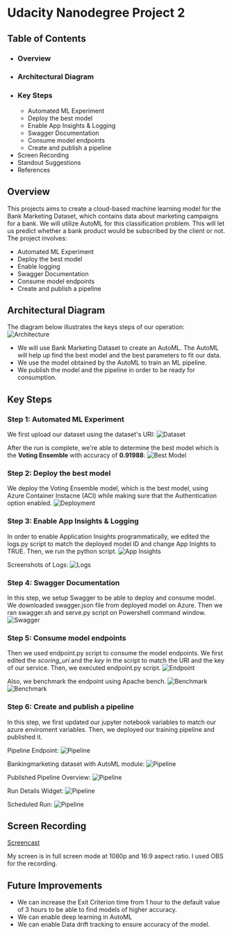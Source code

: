 
# Udacity Nanodegree Project 2

## Table of Contents
* ### Overview
* ### Architectural Diagram
* ### Key Steps
     * Automated ML Experiment 
     * Deploy the best model
     * Enable App Insights & Logging
     * Swagger Documentation
     * Consume model endpoints
     * Create and publish a pipeline
* Screen Recording
* Standout Suggestions
* References

## Overview
This projects aims to create a cloud-based machine learning model for the Bank Marketing Dataset, which contains data about marketing campaigns for a bank. We will utilize AutoML for this classification problem. This will let us predict whether a bank product would be subscribed by the client or not.  
The project involves:
* Automated ML Experiment
* Deploy the best model
* Enable logging
* Swagger Documentation
* Consume model endpoints
* Create and publish a pipeline

## Architectural Diagram
The diagram below illustrates the keys steps of our operation:
![Architecture](https://github.com/kkech/UdacityProj2_MS/blob/master/architectureDiagram.png) 

* We will use Bank Marketing Dataset to create an AutoML. The AutoML will help up find the best model and the best parameters to fit our data. 
* We use the model obtained by the AutoML to train an ML pipeline.
* We publish the model and the pipeline in order to be ready for consumption. 

## Key Steps

### Step 1: Automated ML Experiment
We first upload our dataset using the dataset's URI:
![Dataset](https://github.com/kkech/UdacityProj2_MS/blob/master/RegisteredDataset.png)  

After the run is complete, we're able to determine the best model which is the **Voting Ensemble** with accuracy of **0.91988**:
![Best Model](https://github.com/kkech/UdacityProj2_MS/blob/master/AutoMlModelsAcc.png)  

### Step 2: Deploy the best model
We deploy the Voting Ensemble model, which is the best model, using Azure Container Instacne (ACI) while making sure that the Authentication option enabled.
![Deployment](https://github.com/kkech/UdacityProj2_MS/blob/master/deployedModel.png)  


### Step 3: Enable App Insights & Logging
In order to enable Application Insights programmatically, we edited the logs.py script to match the deployed model ID and change App Inights to TRUE. Then, we run the python script.
![App Insights](https://github.com/kkech/UdacityProj2_MS/blob/master/appInsEnabled.png)  

Screenshots of Logs:
![Logs](https://github.com/kkech/UdacityProj2_MS/blob/master/appInsLog.png) 

### Step 4: Swagger Documentation
In this step, we setup Swagger to be able to deploy and consume model.
We downloaded swagger.json file from deployed model on Azure. Then we ran swagger.sh and serve.py script on Powershell command window.
![Swagger](https://github.com/kkech/UdacityProj2_MS/blob/master/swaggerModel.png) 


### Step 5: Consume model endpoints  
Then we used endpoint.py script to consume the model endpoints. We first edited the *scoring_uri* and the *key* in the script to match the URI and the key of our service. Then, we executed endpoint.py script.
![Endpoint](https://github.com/kkech/UdacityProj2_MS/blob/master/endpointCall.png) 

Also, we benchmark the endpoint using Apache bench.
![Benchmark](https://github.com/kkech/UdacityProj2_MS/blob/master/ab1.png)
![Benchmark](https://github.com/kkech/UdacityProj2_MS/blob/master/ab2.png) 

### Step 6: Create and publish a pipeline
In this step, we first updated our jupyter notebook variables to match our azure enviroment variables. 
Then, we deployed our training pipeline and published it. 

Pipeline Endpoint:
![Pipeline](https://github.com/kkech/UdacityProj2_MS/blob/master/pipelineEndpoint.png) 

Bankingmarketing dataset with AutoML module:
![Pipeline](https://github.com/kkech/UdacityProj2_MS/blob/master/bankMarketDataset__AND__PublishedPipeline.png) 

Published Pipeline Overview:
![Pipeline](https://github.com/kkech/UdacityProj2_MS/blob/master/bankMarketDataset__AND__PublishedPipeline.png) 

Run Details Widget:
![Pipeline](https://github.com/kkech/UdacityProj2_MS/blob/master/RunDetails.png)

Scheduled Run:
![Pipeline](https://github.com/kkech/UdacityProj2_MS/blob/master/scheduledRun.png)


## Screen Recording
[Screencast](https://youtu.be/qmUmhM-7Qk0)

My screen is in full screen mode at 1080p and 16:9 aspect ratio. I used OBS for the recording.

## Future Improvements
* We can increase the Exit Criterion time from 1 hour to the default value of 3 hours to be able to find models of higher accuracy.
* We can enable deep learning in AutoML
* We can  enable Data drift tracking to ensure accuracy of the model.
